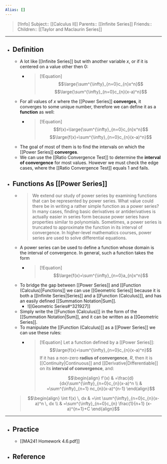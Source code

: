 ```yaml
---
Alias: []
---
```

> [!Info]
> Subject:: [[Calculus II]]
> Parents:: [[Infinite Series]]
> Friends:: 
> Children:: [[Taylor and Maclaurin Series]]
---
- ## Definition
	- A lot like [[Infinite Series]] but with another variable $x$, or if it is centered on a value other then $0$:
		- > [!Equation]
		  > $$\large{\sum^{\infty}_{n=0}c_{n}x^n}$$
		  > $$\large{\sum^{\infty}_{n=0}c_{n}(x-a)^n}$$
	- For all values of $x$ where the [[Power Series]] **converges**, it converges to some unique number, therefore we can define it as a **function** as well:
		- > [!Equation]
		  > $$f(x)=\large{\sum^{\infty}_{n=0}c_{n}x^n}$$
		  > $$\large{f(x)=\sum^{\infty}_{n=0}c_{n}(x-a)^n}$$
	- The goal of most of them is to find the intervals on which the [[Power Series]] **converges**.
	- We can use the [[Ratio Convergence Test]] to determine the **interval of convergence** for most values. However we must check the edge cases, where the [[Ratio Convergence Test]] equals $1$ and fails.
- ## Functions As [[Power Series]]
	- > We extend our study of power series by examining functions that can be represented by power series. What value could there be in writing a rather simple function as a power series? In many cases, finding basic derivatives or antiderivatives is actually easier in series form because power series have properties similar to polynomials. Sometimes, a power series is truncated to approximate the function in its interval of convergence. In higher-level mathematics courses, power series are used to solve differential equations.
	- A power series can be used to define a function whose domain is the interval of convergence. In general, such a function takes the form
		- >[!Equation]
		  > $$\large{f(x)=\sum^{\infty}_{n=0}a_{n}x^n}$$
	- To bridge the gap between [[Power Series]] and [[Function (Calculus)|Functions]] we can use [[Geometric Series]] because it is both a [[Infinite Series|Series]] and a [[Function (Calculus)]], and has an easily defined [[Summation Notation|Sum]].
		- ![[Geometric Series#^321927]]
	- Simply write the [[Function (Calculus)]] in the form of the [[Summation Notation|Sum]], and it can be written as a [[Geometric Series]].
	- To manipulate the [[Function (Calculus)]] as a [[Power Series]] we can use these rules:
		- >[!Equation]
		  > Let a function defined by a [[Power Series]]:
		  > $$\large{f(x)=\sum^{\infty}_{n=0}c_{n}(x-a)^n}$$
		  > If it has a non-zero **radius of convergence**, $R$, then it is [[Continuity|Continuous]] and [[Derivative|Differentiable]] on its **interval of convergence**, and:
		  > 
		  > $$\begin{align}
	 f'(x) & =\frac{d}{dx}\sum^{\infty}_{n=0}c_{n}(x-a)^n \\
	 & =\sum^{\infty}_{n=1} nc_{n}(x-a)^{n-1}
	 \end{align}$$
	 > $$\begin{align}
	 \int f(x) \, dx  & =\int \sum^{\infty}_{n=0}c_{n}(x-a)^n \, dx  \\
	 & =\sum^{\infty}_{n=0}c_{n} \frac{1}{n+1} (x-a)^{n+1}+C
	 \end{align}$$
---
- ## Practice
	- [[MA241 Homework 4.6.pdf]]
- ## Reference
